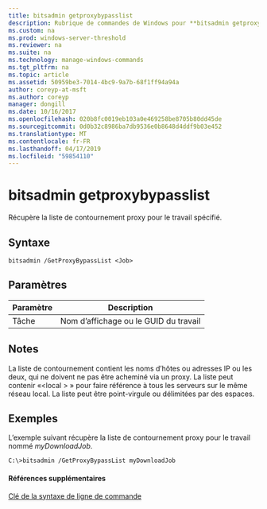 ```yaml
---
title: bitsadmin getproxybypasslist
description: Rubrique de commandes de Windows pour **bitsadmin getproxybypasslist** -récupère la liste de contournement proxy pour le travail spécifié.
ms.custom: na
ms.prod: windows-server-threshold
ms.reviewer: na
ms.suite: na
ms.technology: manage-windows-commands
ms.tgt_pltfrm: na
ms.topic: article
ms.assetid: 50959be3-7014-4bc9-9a7b-68f1ff94a94a
author: coreyp-at-msft
ms.author: coreyp
manager: dongill
ms.date: 10/16/2017
ms.openlocfilehash: 020b8fc0019eb103a0e469258be8705b80dd45de
ms.sourcegitcommit: 0d0b32c8986ba7db9536e0b8648d4ddf9b03e452
ms.translationtype: MT
ms.contentlocale: fr-FR
ms.lasthandoff: 04/17/2019
ms.locfileid: "59854110"
---
```

# <a name="bitsadmin-getproxybypasslist"></a>bitsadmin getproxybypasslist

Récupère la liste de contournement proxy pour le travail spécifié.

## <a name="syntax"></a>Syntaxe

```
bitsadmin /GetProxyBypassList <Job>
```

## <a name="parameters"></a>Paramètres

|Paramètre|Description|
|---------|-----------|
|Tâche|Nom d’affichage ou le GUID du travail|

## <a name="remarks"></a>Notes

La liste de contournement contient les noms d’hôtes ou adresses IP ou les deux, qui ne doivent ne pas être acheminé via un proxy. La liste peut contenir «\<local > » pour faire référence à tous les serveurs sur le même réseau local. La liste peut être point-virgule ou délimitées par des espaces.

## <a name="BKMK_examples"></a>Exemples

L’exemple suivant récupère la liste de contournement proxy pour le travail nommé *myDownloadJob*.
```
C:\>bitsadmin /GetProxyBypassList myDownloadJob
```

#### <a name="additional-references"></a>Références supplémentaires

[Clé de la syntaxe de ligne de commande](command-line-syntax-key.md)